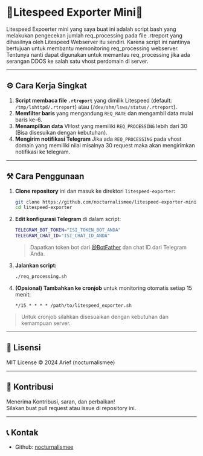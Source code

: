 # 🚀Litespeed Exporter Mini🚀

Litespeed Expoerter mini yang saya buat ini adalah script bash yang melakukan pengecekan jumlah req_processing pada file .rtreport yang dihasilnya oleh Litespeed Webserver itu sendiri.
Karena script ini nantinya bertujuan untuk membantu memonitoring req_processing webserver. Tentunya nanti dapat digunakan untuk memantau req_processing jika ada serangan DDOS ke salah satu vhost perdomain di server.

---

## ⚙️ Cara Kerja Singkat

1. **Script membaca file `.rtreport`** yang dimilik Litespeed (default: `/tmp/lshttpd/.rtreport`) atau (`/dev/shm/lsws/status/.rtreport`).
2. **Memfilter baris** yang mengandung `REQ_RATE` dan mengambil data mulai baris ke-6.
3. **Menampilkan data** VHost yang memiliki `REQ_PROCESSING` lebih dari 30 (Bisa disesuikan dengan kebutuhan).
4. **Mengirim notifikasi Telegram** Jika ada `REQ_PROCESSING` pada vhost domain yang memiliki nilai misalnya 30 request maka akan mengirimkan notifikasi ke telegram.

---

## ⚒️ Cara Penggunaan

1. **Clone repository** ini dan masuk ke direktori `litespeed-exporter`:
   ```bash
   git clone https://github.com/nocturnalismee/litespeed-exporter-mini
   cd litespeed-exporter
   ```

2. **Edit konfigurasi Telegram** di dalam script:
   ```bash
   TELEGRAM_BOT_TOKEN="ISI_TOKEN_BOT_ANDA"
   TELEGRAM_CHAT_ID="ISI_CHAT_ID_ANDA"
   ```
   > Dapatkan token bot dari [@BotFather](https://t.me/BotFather) dan chat ID dari Telegram Anda.

3. **Jalankan script:**
   ```bash
   ./req_processing.sh
   ```

4. **(Opsional) Tambahkan ke cronjob** untuk monitoring otomatis setiap 15 menit:
   ```
   */15 * * * * /path/to/litespeed_exporter.sh
   ```
  > Untuk cronjob silahkan disesuaikan dengan kebutuhan dan kemampuan server.
---


## 📄 Lisensi

MIT License © 2024 Arief (nocturnalismee)

---

## 🤝 Kontribusi

Menerima Kontribusi, saran, dan perbaikan!  
Silakan buat pull request atau issue di repository ini.

---

## 📞 Kontak

- Github: [nocturnalismee](https://github.com/nocturnalismee)
